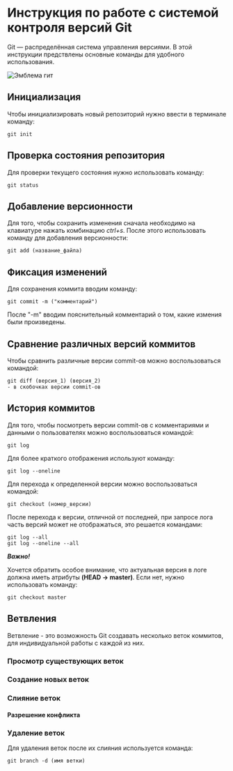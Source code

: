# **Инструкция по работе с системой контроля версий Git**

Git  — распределённая система управления версиями. В этой инструкции предствлены основные команды для удобного использования.

![Эмблема гит](Git.png)

## Инициализация

Чтобы инициализировать новый репозиторий нужно ввести в терминале команду:

    git init


## Проверка состояния репозитория

Для проверки текущего состояния нужно использовать команду:

    git status


## Добавление версионности

Для того, чтобы сохранить изменения сначала необходимо на клавиатуре нажать комбинацию *ctrl+s*. После этого использовать команду для добавления версионности:

    git add (название_файла)


## Фиксация изменений

Для сохранения коммита вводим команду:

    git commit -m ("комментарий")

После "-m" вводим пояснительный комментарий о том, какие измения были произведены.

## Сравнение различных версий коммитов

Чтобы сравнить различные версии commit-ов можно воспользоваться командой:

    git diff (версия_1) (версия_2)
    - в скобочках версии commit-ов


## История коммитов

Для того, чтобы посмотреть версии commit-ов с комментариями и данными о пользователях можно воспользоваться командой:

    git log

Для более краткого отображения используют команду:

    git log --oneline

Для перехода к определенной версии можно воспользоваться командой:

    git checkout (номер_версии)

После перехода к версии, отличной от последней, при запросе лога часть версий может не отображаться, это решается командами:

    git log --all
    git log --oneline --all


_**Важно!**_

Хочется обратить особое внимание, что актуальная версия в логе должна иметь атрибуты **(HEAD -> master)**. Если нет, нужно использовать команду:

    git checkout master

## Ветвления

Ветвление - это возможность Git создавать несколько веток коммитов, для индивидуальной работы с каждой из них. 

### Просмотр существующих веток

### Создание новых веток

### Слияние веток

#### Разрешение конфликта

### Удаление веток

Для удаления веток после их слияния используется команда:

    git branch -d (имя ветки)